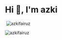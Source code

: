 <h1 >Hi 👋, I'm azki</h1>
<p>&nbsp;<img align="center" src="https://github-readme-stats.vercel.app/api?username=azkifairuz&show_icons=true&theme=radical&locale=en" alt="azkifairuz" /></p>
<p><img  src="https://github-readme-stats.vercel.app/api/top-langs?username=azkifairuz&show_icons=true&locale=en&layout=compact" alt="azkifairuz" /></p>




